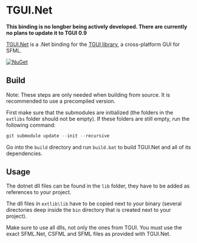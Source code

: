 TGUI.Net
========

**This binding is no longber being actively developed. There are currently no plans to update it to TGUI 0.9**

[TGUI.Net](https://tgui.net) is a .Net binding for the [TGUI library](https://github.com/texus/TGUI), a cross-platform GUI for SFML.

[![NuGet](https://img.shields.io/badge/win--x64-blue.svg?label=NuGet&longCache=true)](https://www.nuget.org/packages/TGUI.Net.win-x64/)


Build
-----

Note: These steps are only needed when building from source. It is recommended to use a precompiled version.

First make sure that the submodules are initialized (the folders in the `extlibs` folder should not be empty). If these folders are still empty, run the following command:

``` c++
git submodule update --init --recursive
```

Go into the `build` directory and run `build.bat` to build TGUI.Net and all of its dependencies.


Usage
-----

The dotnet dll files can be found in the `lib` folder, they have to be added as references to your project.

The dll files in `extlib\lib` have to be copied next to your binary (several directories deep inside the `bin` directory that is created next to your project).

Make sure to use all dlls, not only the ones from TGUI. You must use the exact SFML.Net, CSFML and SFML files as provided with TGUI.Net.
